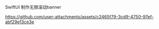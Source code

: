SwiftUI 制作无限滚动banner


https://github.com/user-attachments/assets/c2465f79-3cd9-4750-97ef-abf29e13ce3e

